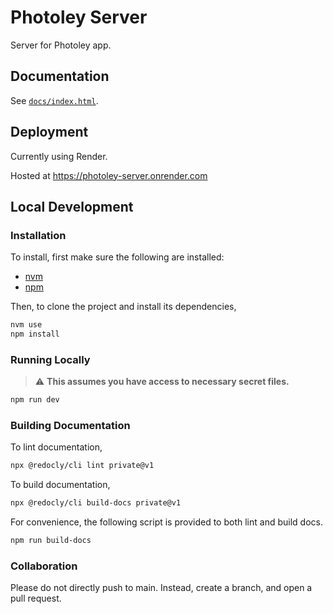 # Photoley Server

Server for Photoley app.

## Documentation

See [`docs/index.html`](docs/index.html).

## Deployment

Currently using Render.

Hosted at https://photoley-server.onrender.com

## Local Development

### Installation

To install, first make sure the following are installed:

- [nvm](https://github.com/nvm-sh/nvm)
- [npm](https://www.npmjs.com/)

Then, to clone the project and install its dependencies,

```sh
nvm use
npm install
```

### Running Locally

> :warning: **This assumes you have access to necessary secret files.**

```sh
npm run dev
```

### Building Documentation

To lint documentation,

```sh
npx @redocly/cli lint private@v1
```

To build documentation,

```sh
npx @redocly/cli build-docs private@v1
```

For convenience, the following script is provided to both lint and build docs.

```sh
npm run build-docs
```

### Collaboration

Please do not directly push to main. Instead, create a branch, and open a pull request.
